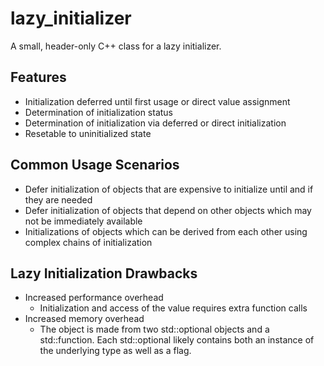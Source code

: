 # lazy_initializer

A small, header-only C++ class for a lazy initializer.

## Features

- Initialization deferred until first usage or direct value assignment
- Determination of initialization status
- Determination of initialization via deferred or direct initialization
- Resetable to uninitialized state

## Common Usage Scenarios

- Defer initialization of objects that are expensive to initialize until and if they are needed
- Defer initialization of objects that depend on other objects which may not be immediately available
- Initializations of objects which can be derived from each other using complex chains of initialization

## Lazy Initialization Drawbacks

- Increased performance overhead
  - Initialization and access of the value requires extra function calls
- Increased memory overhead
  - The object is made from two std::optional objects and a std::function. Each std::optional likely contains both an instance of the underlying type as well as a flag.
